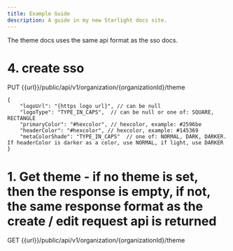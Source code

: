 ```yaml
---
title: Example Guide
description: A guide in my new Starlight docs site.
---
```


The theme docs uses the same api format as the sso docs.

# 4. create sso
PUT {{url}}/public/api/v1/organization/{organizationId}/theme
```
{
    "logoUrl": "{https logo url}", // can be null
    "logoType": "TYPE_IN_CAPS",  // can be null or one of: SQUARE, RECTANGLE
    "primaryColor": "#hexcolor", // hexcolor, example: #2596be
    "headerColor": "#hexcolor", // hexcolor, example: #145369
    "metaColorShade": "TYPE_IN_CAPS"  // one of: NORMAL, DARK, DARKER. If headerColor is darker as a color, use NORMAL, if light, use DARKER
}
```

# 1. Get theme - if no theme is set, then the response is empty, if not, the same response format as the create / edit request api is returned
GET {{url}}/public/api/v1/organization/{organizationId}/theme
